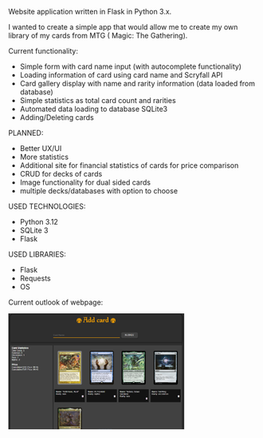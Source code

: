 Website application written in Flask in Python 3.x.

I wanted to create a simple app that would allow me to create my own library of my cards from MTG ( Magic: The Gathering).

Current functionality:
- Simple form with card name input (with autocomplete functionality)
- Loading information of card using card name and Scryfall API
- Card gallery display with name and rarity information (data loaded from database)
- Simple statistics as total card count and rarities
- Automated data loading to database SQLite3
- Adding/Deleting cards

PLANNED:
- Better UX/UI
- More statistics
- Additional site for financial statistics of cards for price comparison
- CRUD for decks of cards
- Image functionality for dual sided cards
- multiple decks/databases with option to choose


USED TECHNOLOGIES:
- Python 3.12
- SQLite 3
- Flask

USED LIBRARIES:
- Flask
- Requests
- OS


Current outlook of webpage:

<img src='./main_site.png' width=70%>
